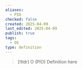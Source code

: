 ```yaml
---
aliases:
  - PIO
checked: false
created: 2025-04-09
last_edited: 2025-04-09
publish: true
tags:
  - OS
type: definition
---
```

>[!tldr] O (PIO)
>Definition here

